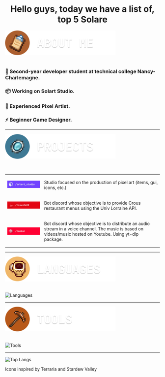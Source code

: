 <h1 align="center">Hello guys, today we have a list of, top 5 Solare</h1>

<!-- About Me -->
<div align="left">
  <a>
    <img src="https://raw.githubusercontent.com/SolareFlame/SolareFlame/main/assets/icons/clipboard.png" alt="clipboard.png" width="360" />
  </a>
</div>
<br>


<div align="center">
  <h3 align="left">💬 Second-year developer student at technical college Nancy-Charlemagne.</h3>
  <h3 align="left">📦 Working on Solart Studio.</h3>
  <h3 align="left">🎨 Experienced Pixel Artist.</h3>
  <h3 align="left">⚡ Beginner Game Designer.</h3>
</div>
<hr>

<!-- Projects -->
<div align="left">
  <a>
    <img src="https://raw.githubusercontent.com/SolareFlame/SolareFlame/main/assets/icons/projects.png" alt="projects.png" width="360" />
  </a>
</div>
<br>
<br>

<table>
  <tr>
    <td align="left">
      <a href="https://github.com/Solart-Studio">
        <img src="https://raw.githubusercontent.com/SolareFlame/SolareFlame/main/assets/banners/solart.png" alt="Solart Studio" width="360" />
      </a>
    </td>
    <td align="left">
      <p>Studio focused on the production of pixel art (items, gui, icons, etc.)</p>
    </td>
  </tr>
  <tr>
    <td align="left">
      <a href="https://github.com/SolareFlame/CroustoV2">
        <img src="https://raw.githubusercontent.com/SolareFlame/SolareFlame/main/assets/banners/crousto.png" alt="Crousto BOT" width="360" />
      </a>
    </td>
    <td align="left">
      <p>Bot discord whose objective is to provide Crous restaurant menus using the Univ Lorraine API.</p>
    </td>
  </tr>
  <tr>
    <td align="left">
      <a href="https://github.com/SolareFlame/camion">
        <img src="https://raw.githubusercontent.com/SolareFlame/SolareFlame/main/assets/banners/camion.png" alt="Camion BOT" width="360" />
      </a>
    </td>
    <td align="left">
      <p>Bot discord whose objective is to distribute an audio stream in a voice channel. The music is based on videos/music hosted on Youtube. Using yt-dlp package.</p>
    </td>
  </tr>
</table>



<hr>

<!-- Languages -->
<div align="left">
  <a>
    <img src="https://raw.githubusercontent.com/SolareFlame/SolareFlame/main/assets/icons/lang.png" alt="lang.png" width="360" />
  </a>
</div>
<br>
<br>

<div align="left">
  <img src="https://skillicons.dev/icons?i=java,js,discordjs,mysql,html,css,php,react" alt="Languages" />
</div>
<hr>

<!-- Tools -->
<div align="left">
  <a>
    <img src="https://raw.githubusercontent.com/SolareFlame/SolareFlame/main/assets/icons/tools.png" alt="tools.png" width="360" />
  </a>
</div>
<br>
<br>

<div align="left">
  <img src="https://skillicons.dev/icons?i=idea,phpstorm,webstorm,vscode,figma,git,notion,npm,sublime" alt="Tools" />
</div>
<hr/>

![Top Langs](https://github-readme-stats.vercel.app/api/top-langs/?username=SolareFlame&layout=compact&theme=radical)


<footer align="left">
  <p>Icons inspired by Terraria and Stardew Valley</p>
</footer>
